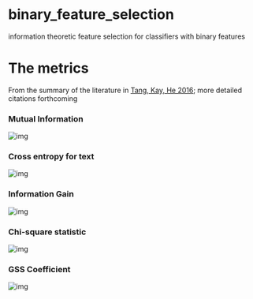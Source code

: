 # binary_feature_selection
information theoretic feature selection for classifiers with binary features

# The metrics

From the summary of the literature in [Tang, Kay, He 2016](https://arxiv.org/pdf/1602.02850.pdf); more detailed citations forthcoming

### Mutual Information

![img](https://latex.codecogs.com/gif.latex?MI(t_k,c_i)=log\left(\frac{\mathbb{P}(t_k,c_i)}{\mathbb{P}(t_k)\mathbb{P}(c_i)}\right)) 

### Cross entropy for text

![img](https://latex.codecogs.com/gif.latex?CET(t_k,c_i)=\mathbb{P}(t_k,c_i)log\left(\frac{\mathbb{P}(t_k,c_i)}{\mathbb{P}(t_k)\mathbb{P}(c_i)}\right))

### Information Gain

![img](https://latex.codecogs.com/gif.latex?IG(t_k,c_i)=CET(t_k,c_i)+CET(\overline{t_k},c_i))

### Chi-square statistic

![img](https://latex.codecogs.com/gif.latex?\chi^2(t_k,c_i)=\frac{[\mathbb{P}(t_k,c_i)\mathbb{P}(\overline{t_k},\overline{c_i})-\mathbb{P}(t_k,\overline{c_i})\mathbb{P}(\overline{t_k},c_i)]^2}{\mathbb{P}(t_k,c_i)\mathbb{P}(\overline{t_k},\overline{c_i})\mathbb{P}(t_k,\overline{c_i})\mathbb{P}(\overline{t_k},c_i)})

### GSS Coefficient

![img](https://latex.codecogs.com/gif.latex?GSS(t_k,c_i)=\mathbb{P}(t_k,c_i)\mathbb{P}(\overline{t_k},\overline{c_i})-\mathbb{P}(t_k,\overline{c_i})\mathbb{P}(\overline{t_k},c_i))